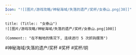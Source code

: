 ```yaml
---
Icon: "![[图片/游戏攻略/神秘海域/失落的遗产/奖杯/女泰山.png|30]]"
---
```

```ad-common-bronze-trophy
title: (Title:: "女泰山")
![[图片/游戏攻略/神秘海域/失落的遗产/奖杯/女泰山.png|100]]

(Comment:: "在不触地的情况下, 连续进行 5 次抓钩摆荡")
```

#神秘海域/失落的遗产/奖杯 #奖杯 #奖杯/铜
